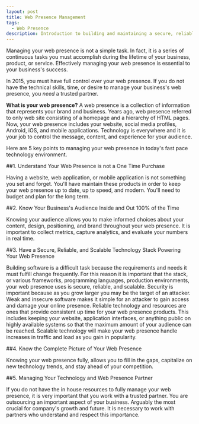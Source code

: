 ```yaml
---
layout: post
title: Web Presence Management
tags:
  - Web Presence
description: Introduction to building and maintaining a secure, reliable, and scalable web presence package for your business.
---
```


Managing your web presence is not a simple task. In fact, it is a series
of continuous tasks you must accomplish during the lifetime of your business,
product, or service. Effectively managing your web presence is essential to your
business's success.

In 2015, you must have full control over your web presence. If you do not
have the technical skills, time, or desire to manage your business's web presence,
you _need_ a trusted partner.

**What is your web presence?** A web presence is a collection of information that
represents your brand and business. Years ago, web presence referred to only web
site consisting of a homepage and a hierarchy of HTML pages. Now, your web presence
includes your website, social media profiles, Android, iOS, and mobile applications.
Technology is everywhere and it is your job to control the message, content, and
experience for your audience.

Here are 5 key points to managing your web presence in today's fast pace technology
environment.

##1. Understand Your Web Presence is not a One Time Purchase

Having a website, web application, or mobile application is not something you set and
forget. You'll have maintain these products in order to keep your web presence up to
date, up to speed, and modern. You'll need to budget and plan for the long term.

##2. Know Your Business's Audience Inside and Out 100% of the Time

Knowing your audience allows you to make informed choices about your content,
design, positioning, and brand throughout your web presence. It is important to collect
metrics, capture analytics, and evaluate your numbers in real time.

##3. Have a Secure, Reliable, and Scalable Technology Stack Powering Your Web Presence

Building software is a difficult task because the requirements and needs it must fulfill
change frequently. For this reason it is important that the stack, or various frameworks,
programming languages, production environments, your web presence uses is secure, reliable,
and scalable. Security is important because as you grow larger you may be the target of
an attacker. Weak and insecure software makes it simple for an attacker to gain access
and damage your online presence. Reliable technology and resources are ones that provide
consistent up time for your web presence products. This includes keeping your website,
application interfaces, or anything public on highly available systems so that the maximum
amount of your audience can be reached. Scalable technology will make your web presence handle
increases in traffic and load as you gain in popularity.

##4. Know the Complete Picture of Your Web Presence

Knowing your web presence fully, allows you to fill in the gaps, capitalize on
new technology trends, and stay ahead of your competition.

##5. Managing Your Technology and Web Presence Partner

If you do not have the in house resources to fully manage your web presence, it
is very important that you work with a trusted partner. You are outsourcing an
important aspect of your business. Arguably the most crucial for company's growth
and future. It is necessary to work with partners who understand and respect this
importance.

